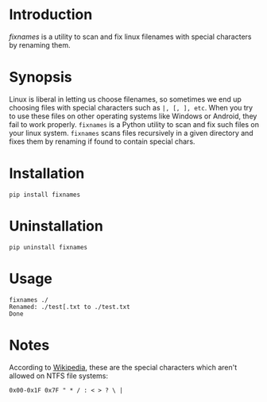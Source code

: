 # Introduction
*fixnames* is a utility to scan and fix linux filenames with special characters by renaming them.

# Synopsis

Linux is liberal in letting us choose filenames, so sometimes we end up choosing files with special characters such as `|, [, ], etc`. When you try to use these files on other operating systems like Windows or Android, they fail to work properly. `fixnames` is a Python utility to scan and fix such files on your linux system. `fixnames` scans files recursively in a given directory and fixes them by renaming if found to contain special chars.

# Installation
```
pip install fixnames
```

# Uninstallation
```
pip uninstall fixnames
```

# Usage
```
fixnames ./
Renamed: ./test[.txt to ./test.txt
Done
```

# Notes

According to [Wikipedia](https://en.wikipedia.org/wiki/Filename#Comparison_of_filename_limitations), these are the special characters which aren't allowed on NTFS file systems:

	0x00-0x1F 0x7F " * / : < > ? \ |
	
